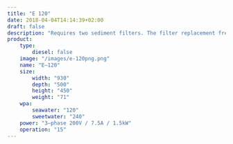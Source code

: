 ```yaml
---
title: "E 120"
date: 2018-04-04T14:14:39+02:00
draft: false
description: "Requires two sediment filters. The filter replacement frequency depends on the quality of original water. It normally requires replacing the filter every one to two months."
product:
    type:
        diesel: false
    image: "/images/e-120png.png"
    name: "E–120"
    size:
        width: "930"
        depth: "500"
        height: "450"
        weight: "71"
    wpa:
        seawater: "120"
        sweetwater: "240"
    power: "3–phase 200V / 7.5A / 1.5kW"
    operation: "15"
---
```

